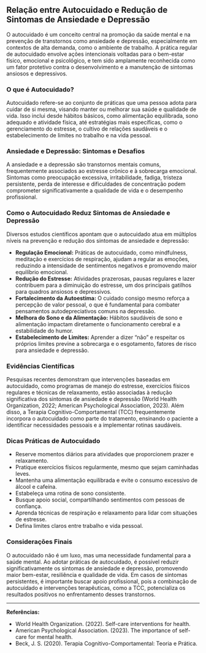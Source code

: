 
## Relação entre Autocuidado e Redução de Sintomas de Ansiedade e Depressão

O autocuidado é um conceito central na promoção da saúde mental e na prevenção de transtornos como ansiedade e depressão, especialmente em contextos de alta demanda, como o ambiente de trabalho. A prática regular de autocuidado envolve ações intencionais voltadas para o bem-estar físico, emocional e psicológico, e tem sido amplamente reconhecida como um fator protetivo contra o desenvolvimento e a manutenção de sintomas ansiosos e depressivos.

### O que é Autocuidado?

Autocuidado refere-se ao conjunto de práticas que uma pessoa adota para cuidar de si mesma, visando manter ou melhorar sua saúde e qualidade de vida. Isso inclui desde hábitos básicos, como alimentação equilibrada, sono adequado e atividade física, até estratégias mais específicas, como o gerenciamento do estresse, o cultivo de relações saudáveis e o estabelecimento de limites no trabalho e na vida pessoal.

### Ansiedade e Depressão: Sintomas e Desafios

A ansiedade e a depressão são transtornos mentais comuns, frequentemente associados ao estresse crônico e à sobrecarga emocional. Sintomas como preocupação excessiva, irritabilidade, fadiga, tristeza persistente, perda de interesse e dificuldades de concentração podem comprometer significativamente a qualidade de vida e o desempenho profissional.

### Como o Autocuidado Reduz Sintomas de Ansiedade e Depressão

Diversos estudos científicos apontam que o autocuidado atua em múltiplos níveis na prevenção e redução dos sintomas de ansiedade e depressão:

- **Regulação Emocional:** Práticas de autocuidado, como mindfulness, meditação e exercícios de respiração, ajudam a regular as emoções, reduzindo a intensidade de sentimentos negativos e promovendo maior equilíbrio emocional.
- **Redução do Estresse:** Atividades prazerosas, pausas regulares e lazer contribuem para a diminuição do estresse, um dos principais gatilhos para quadros ansiosos e depressivos.
- **Fortalecimento da Autoestima:** O cuidado consigo mesmo reforça a percepção de valor pessoal, o que é fundamental para combater pensamentos autodepreciativos comuns na depressão.
- **Melhora do Sono e da Alimentação:** Hábitos saudáveis de sono e alimentação impactam diretamente o funcionamento cerebral e a estabilidade do humor.
- **Estabelecimento de Limites:** Aprender a dizer “não” e respeitar os próprios limites previne a sobrecarga e o esgotamento, fatores de risco para ansiedade e depressão.

### Evidências Científicas

Pesquisas recentes demonstram que intervenções baseadas em autocuidado, como programas de manejo do estresse, exercícios físicos regulares e técnicas de relaxamento, estão associadas à redução significativa dos sintomas de ansiedade e depressão (World Health Organization, 2022; American Psychological Association, 2023). Além disso, a Terapia Cognitivo-Comportamental (TCC) frequentemente incorpora o autocuidado como parte do tratamento, ensinando o paciente a identificar necessidades pessoais e a implementar rotinas saudáveis.

### Dicas Práticas de Autocuidado

- Reserve momentos diários para atividades que proporcionem prazer e relaxamento.
- Pratique exercícios físicos regularmente, mesmo que sejam caminhadas leves.
- Mantenha uma alimentação equilibrada e evite o consumo excessivo de álcool e cafeína.
- Estabeleça uma rotina de sono consistente.
- Busque apoio social, compartilhando sentimentos com pessoas de confiança.
- Aprenda técnicas de respiração e relaxamento para lidar com situações de estresse.
- Defina limites claros entre trabalho e vida pessoal.

### Considerações Finais

O autocuidado não é um luxo, mas uma necessidade fundamental para a saúde mental. Ao adotar práticas de autocuidado, é possível reduzir significativamente os sintomas de ansiedade e depressão, promovendo maior bem-estar, resiliência e qualidade de vida. Em casos de sintomas persistentes, é importante buscar apoio profissional, pois a combinação de autocuidado e intervenções terapêuticas, como a TCC, potencializa os resultados positivos no enfrentamento desses transtornos.

---

**Referências:**

- World Health Organization. (2022). Self-care interventions for health.
- American Psychological Association. (2023). The importance of self-care for mental health.
- Beck, J. S. (2020). Terapia Cognitivo-Comportamental: Teoria e Prática.
```
